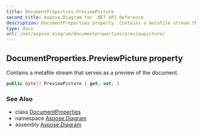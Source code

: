 ```yaml
---
title: DocumentProperties.PreviewPicture
second_title: Aspose.Diagram for .NET API Reference
description: DocumentProperties property. Contains a metafile stream that serves as a preview of the document
type: docs
url: /net/aspose.diagram/documentproperties/previewpicture/
---
```

## DocumentProperties.PreviewPicture property

Contains a metafile stream that serves as a preview of the document.

```csharp
public byte[] PreviewPicture { get; set; }
```

### See Also

* class [DocumentProperties](../)
* namespace [Aspose.Diagram](../../documentproperties/)
* assembly [Aspose.Diagram](../../../)


